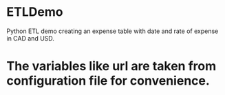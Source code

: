 # ETLDemo
Python ETL demo creating an expense table with date and rate of expense in CAD and USD.
# The variables like url are taken from configuration file for convenience. 
